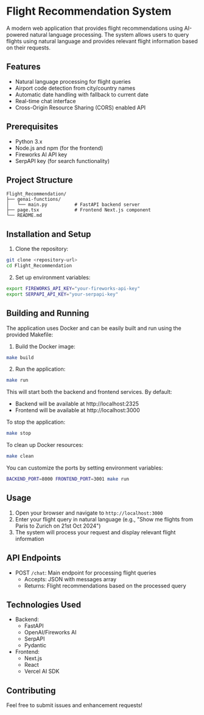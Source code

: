 # Flight Recommendation System

A modern web application that provides flight recommendations using AI-powered natural language processing. The system allows users to query flights using natural language and provides relevant flight information based on their requests.

## Features

- Natural language processing for flight queries
- Airport code detection from city/country names
- Automatic date handling with fallback to current date
- Real-time chat interface
- Cross-Origin Resource Sharing (CORS) enabled API

## Prerequisites

- Python 3.x
- Node.js and npm (for the frontend)
- Fireworks AI API key
- SerpAPI key (for search functionality)

## Project Structure

```
Flight_Recommendation/
├── genai-functions/
│   └── main.py          # FastAPI backend server
├── page.tsx             # Frontend Next.js component
└── README.md
```

## Installation and Setup

1. Clone the repository:
```bash
git clone <repository-url>
cd Flight_Recommendation
```

2. Set up environment variables:
```bash
export FIREWORKS_API_KEY="your-fireworks-api-key"
export SERPAPI_API_KEY="your-serpapi-key"
```

## Building and Running

The application uses Docker and can be easily built and run using the provided Makefile:

1. Build the Docker image:
```bash
make build
```

2. Run the application:
```bash
make run
```

This will start both the backend and frontend services. By default:
- Backend will be available at http://localhost:2325
- Frontend will be available at http://localhost:3000

To stop the application:
```bash
make stop
```

To clean up Docker resources:
```bash
make clean
```

You can customize the ports by setting environment variables:
```bash
BACKEND_PORT=8000 FRONTEND_PORT=3001 make run
```

## Usage

1. Open your browser and navigate to `http://localhost:3000`
2. Enter your flight query in natural language (e.g., "Show me flights from Paris to Zurich on 21st Oct 2024")
3. The system will process your request and display relevant flight information

## API Endpoints

- POST `/chat`: Main endpoint for processing flight queries
  - Accepts: JSON with messages array
  - Returns: Flight recommendations based on the processed query

## Technologies Used

- Backend:
  - FastAPI
  - OpenAI/Fireworks AI
  - SerpAPI
  - Pydantic
- Frontend:
  - Next.js
  - React
  - Vercel AI SDK

## Contributing

Feel free to submit issues and enhancement requests!
